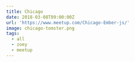 ```yaml
---
title: Chicago
date: 2018-03-08T09:00:00Z
url: 'https://www.meetup.com/Chicago-Ember-js/'
image: chicago-tomster.png
tags:
  - all
  - zoey
  - meetup
---
```

